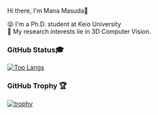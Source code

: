 

<!--
### Hi there 👋
**llien30/llien30** is a ✨ _special_ ✨ repository because its `README.md` (this file) appears on your GitHub profile.

Here are some ideas to get you started:

- 🔭 I’m currently working on ...
- 🌱 I’m currently learning ...
- 👯 I’m looking to collaborate on ...
- 🤔 I’m looking for help with ...
- 💬 Ask me about ...
- 📫 How to reach me: ...
- 😄 Pronouns: ...
- ⚡ Fun fact: ...
-->

Hi there, I'm Mana Masuda👋

😝 I'm a Ph.D. student at Keio University <br>
👀 My research interests lie in 3D Computer Vision.


<!--
### GitHub Streak:boom:
[![GitHub Streak](https://github-readme-streak-stats.herokuapp.com/?user=llien30&theme=blueberry_duo)](https://git.io/streak-stats)
-->

### GitHub Status:mortar_board:
<!--[![Anurag's GitHub stats](https://github-readme-stats.vercel.app/api?username=llien30&show_icons=true&include_all_commits=true)](https://github.com/anuraghazra/github-readme-stats) <br>-->
[![Top Langs](https://github-readme-stats.vercel.app/api/top-langs/?username=llien30&hide=jupyter%20notebook&layout=compact)](https://github.com/anuraghazra/github-readme-stats)

### GitHub Trophy :trophy:
[![trophy](https://github-profile-trophy.vercel.app/?username=llien30&column=5&margin-w=15&margin-h=15)](https://github.com/ryo-ma/github-profile-trophy)


